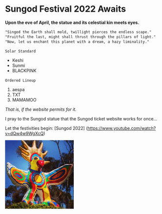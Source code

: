 # Sungod Festival 2022 Awaits

**Upon the eve of April, the statue and its celestial kin meets eyes.**

```
"Singed the Earth shall mold, twillight pierces the endless scape."
"Fruitful the last, might shall thrust through the pillars of light."
"Now, let us enchant this planet with a dream, a hazy liminality."
```
`Solar Standard`
* Keshi
* Sunmi
* BLACKPINK

`Ordered Lineup`
1. aespa
2. TXT
3. MAMAMOO

*That is, if the website permits for it.*

I pray to the Sungod statue that the Sungod ticket website works for once...

Let the festivities begin:
[Sungod 2022] (https://www.youtube.com/watch?v=dQw4w9WgXcQ)

![](sungod.jpeg)
